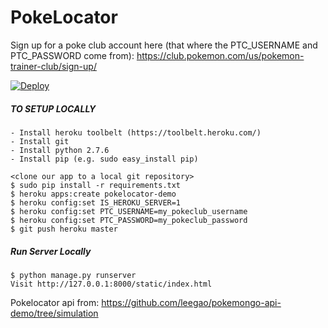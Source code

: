 PokeLocator
===========

Sign up for a poke club account here (that where the PTC_USERNAME and PTC_PASSWORD come from):
https://club.pokemon.com/us/pokemon-trainer-club/sign-up/

[![Deploy](https://www.herokucdn.com/deploy/button.png)](https://heroku.com/deploy)

##### TO SETUP LOCALLY
```
- Install heroku toolbelt (https://toolbelt.heroku.com/)
- Install git
- Install python 2.7.6
- Install pip (e.g. sudo easy_install pip)
```

```
<clone our app to a local git repository>
$ sudo pip install -r requirements.txt
$ heroku apps:create pokelocator-demo
$ heroku config:set IS_HEROKU_SERVER=1
$ heroku config:set PTC_USERNAME=my_pokeclub_username
$ heroku config:set PTC_PASSWORD=my_pokeclub_password
$ git push heroku master
```

##### Run Server Locally
```
$ python manage.py runserver
Visit http://127.0.0.1:8000/static/index.html
```

Pokelocator api from:
https://github.com/leegao/pokemongo-api-demo/tree/simulation